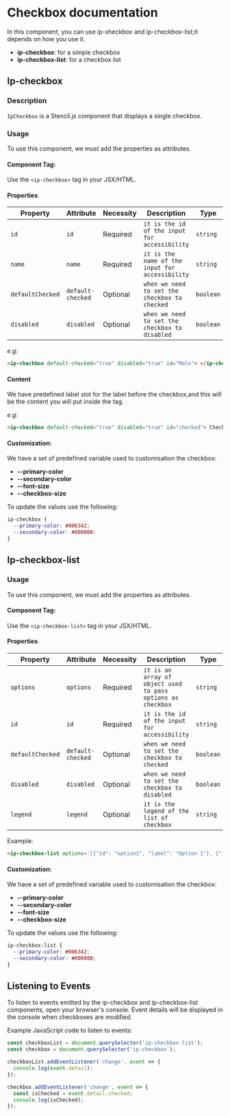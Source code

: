 # Checkbox documentation

In this component, you can use ip-xheckbox and ip-checkbox-list;it depends on how you use it.

- **ip-checkbox**: for a simple checkbox
- **ip-checkbox-list**: for a checkbox list

## Ip-checkbox

### Description

`IpCheckbox` is a Stencil.js component that displays a single checkbox.

### Usage

To use this component, we must add the properties as attributes.

#### Component Tag:

Use the `<ip-checkbox>` tag in your JSX/HTML.

#### Properties

| Property         | Attribute         | Necessity | Description                                     | Type      | Default     |
| ---------------- | ----------------- | --------- | ----------------------------------------------- | --------- | ----------- |
| `id`             | `id`              | Required  | `it is the id of the input for accessibility`   | `string`  | `undefined` |
| `name`           | `name`            | Required  | `it is the name of the input for accessibility` | `string`  | `undefined` |
| `defaultChecked` | `default-checked` | Optional  | `when we need to set the checkbox to checked`   | `boolean` | `false`     |
| `disabled`       | `disabled`        | Optional  | `when we need to set the checkbox to disabled`  | `boolean` | `false`     |

_e.g:_

```html
<ip-checkbox default-checked="true" disabled="true" id="Male"> </ip-checkbox>
```

#### Content

We have predefined label slot for the label before the checkbox,and this will be the content you will put inside the tag.

_e.g:_

```html
<ip-checkbox default-checked="true" disabled="true" id="checked"> Checked ! </ip-checkbox>
```

#### Customization:

We have a set of predefined variable used to customisation the checkbox:

- **--primary-color**
- **--secondary-color**
- **--font-size**
- **--checkbox-size**

To update the values use the following:

```css
ip-checkbox {
  --primary-color: #006342;
  --secondary-color: #000000;
}
```

## Ip-checkbox-list

### Usage

To use this component, we must add the properties as attributes.

#### Component Tag:

Use the `<ip-checkbox-list>` tag in your JSX/HTML.

#### Properties

| Property         | Attribute         | Necessity | Description                                                 | Type      | Default     |
| ---------------- | ----------------- | --------- | ----------------------------------------------------------- | --------- | ----------- |
| `options`        | `options`         | Required  | `it is an array of object used to pass options as checkbox` | `string`  | `undefined` |
| `id`             | `id`              | Required  | `it is the id of the input for accessibility`               | `string`  | `undefined` |
| `defaultChecked` | `default-checked` | Optional  | `when we need to set the checkbox to checked`               | `boolean` | `false`     |
| `disabled`       | `disabled`        | Optional  | `when we need to set the checkbox to disabled`              | `boolean` | `false`     |
| `legend`         | `legend`          | Optional  | `it is the legend of the list of checkbox`                  | `string`  | `undefined` |

Example:

```html
<ip-checkbox-list options='[{"id": "option1", "label": "Option 1"}, {"id": "option2", "label": "Option 2"}]'></ip-checkbox-list>
```

#### Customization:

We have a set of predefined variable used to customisation the checkbox:

- **--primary-color**
- **--secondary-color**
- **--font-size**
- **--checkbox-size**

To update the values use the following:

```css
ip-checkbox-list {
  --primary-color: #006342;
  --secondary-color: #000000;
}
```

## Listening to Events

To listen to events emitted by the ip-checkbox and ip-checkbox-list components, open your browser's console. Event details will be displayed in the console when checkboxes are modified.

Example JavaScript code to listen to events:

```javascript
const checkboxList = document.querySelector('ip-checkbox-list');
const checkbox = document.querySelector('ip-checkbox');

checkboxList.addEventListener('change', event => {
  console.log(event.detail);
});

checkbox.addEventListener('change', event => {
  const isChecked = event.detail.checked;
  console.log(isChecked);
});
```
